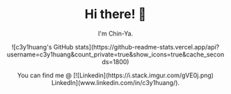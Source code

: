 <h1 align='center'> Hi there! 👋 </h1>
<p align='center'>I'm Chin-Ya.</p>

<p align='center'>![c3y1huang's GitHub stats](https://github-readme-stats.vercel.app/api?username=c3y1huang&count_private=true&show_icons=true&cache_seconds=1800)</p>

<p align='center'>You can find me @ [![Linkedin](https://i.stack.imgur.com/gVE0j.png) LinkedIn](www.linkedin.com/in/c3y1huang/).</p>

<!--
**c3y1huang/c3y1huang** is a ✨ _special_ ✨ repository because its `README.md` (this file) appears on your GitHub profile.

Here are some ideas to get you started:

- 🔭 I’m currently working on ...
- 🌱 I’m currently learning ...
- 👯 I’m looking to collaborate on ...
- 🤔 I’m looking for help with ...
- 💬 Ask me about ...
- 📫 How to reach me: ...
- 😄 Pronouns: ...
- ⚡ Fun fact: ...
-->
